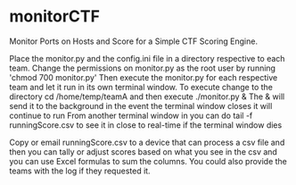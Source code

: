 # monitorCTF
Monitor Ports on Hosts and Score for a Simple CTF Scoring Engine.

Place the monitor.py and the config.ini file in a directory respective to each team.
Change the permissions on monitor.py as the root user by running 'chmod 700 monitor.py'
Then execute the monitor.py for each respective team and let it run in its own terminal window.
To execute change to the directory cd /home/temp/teamA and then execute ./monitor.py &
The & will send it to the background in the event the terminal window closes it will continue to run
From another terminal window in you can do tail -f runningScore.csv to see it in close to real-time if the terminal window dies

Copy or email runningScore.csv to a device that can process a csv file and then you can tally or adjust scores based on what you see in the csv and you can use Excel formulas to sum the columns.  You could also provide the teams with the log if they requested it.
